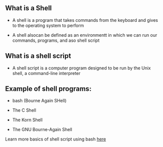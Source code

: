 ## What is a Shell

- A shell is a program that takes commands from the keyboard and gives to the operating system to perform

- A shell alsocan be defined as an environmentt in which we can run our commands, programs, and aso shell script

## What is a shell script

- A shell script is a computer program designed to be run by the Unix shell, a command-line interpreter

## Example of shell programs:

   - bash (Bourne Again SHell)
   
   - The C Shell

   - The Korn Shell
   
   - The GNU Bourne-Again Shell
   
   Learn more basics of shell script using bash [here](https://github.com/kihuni/Shell_Scripting/blob/main/myscript.sh)
